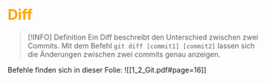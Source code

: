 # <font color = "orange">Diff</font>
>[!INFO] Definition
>Ein Diff beschreibt den Unterschied zwischen zwei Commits. 
>Mit dem Befehl `git diff [commit1] [commit2]` lassen sich die Änderungen zwischen zwei commits genau anzeigen.

Befehle finden sich in dieser Folie:
![[1_2_Git.pdf#page=16]]
